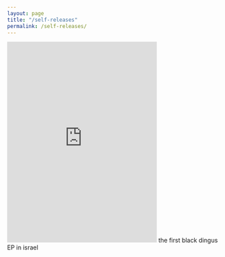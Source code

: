 ```yaml
---
layout: page
title: "/self-releases"
permalink: /self-releases/
---
```

<iframe style="border: 0; width: 350px; height: 470px;" src="https://bandcamp.com/EmbeddedPlayer/album=2706015441/size=large/bgcol=ffffff/linkcol=0687f5/tracklist=false/transparent=true/" seamless><a href="https://zvoovim.bandcamp.com/album/my-beard-is-lopsided-ep">my beard is lopsided EP by black dingus</a></iframe>
the first black dingus EP in israel
